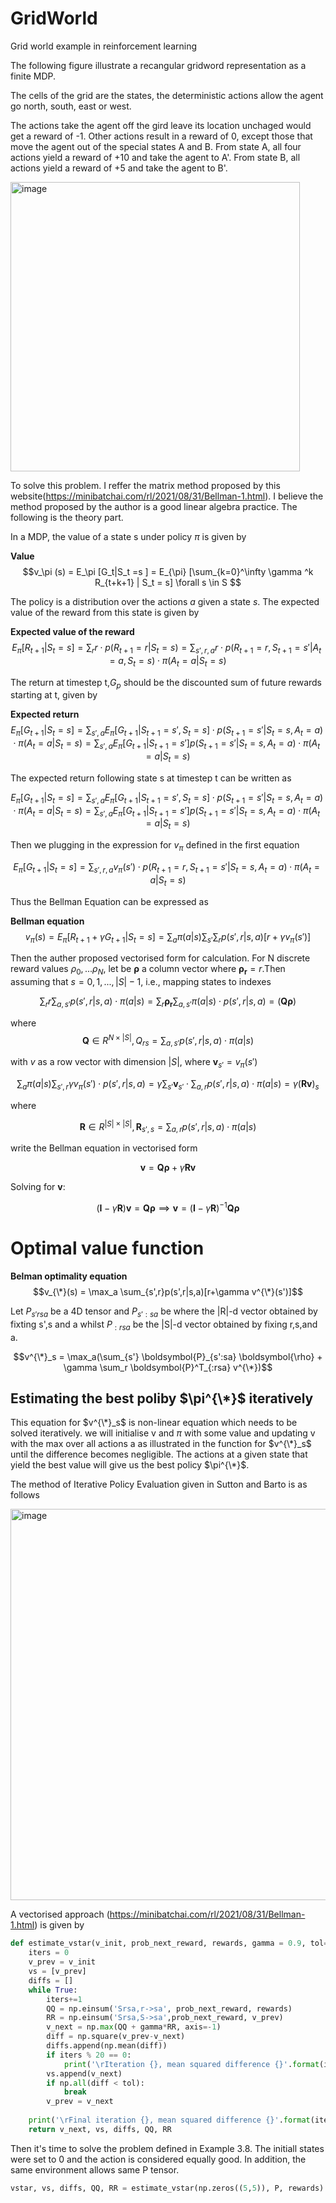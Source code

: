 # GridWorld
Grid world example in reinforcement learning

The following figure illustrate a recangular gridword representation as a finite MDP.

The cells of the grid are the states, the deterministic actions allow the agent go north, south, east or west.

The actions take the agent off the gird leave its location unchaged would get a reward of -1.
Other actions result in a reward of 0, except those that move the agent out of the special states A and B.
From state A, all four actions yield a reward of +10 and take the
agent to A'. From state B, all actions yield a reward of +5 and take the agent to B'.

<img width="463" alt="image" src="https://user-images.githubusercontent.com/121702927/218357550-da633221-b507-4460-9bfd-01d2afa4b7c9.png">

To solve this problem. I reffer the matrix method proposed by this website(https://minibatchai.com/rl/2021/08/31/Bellman-1.html).
I believe the method proposed by the author is a good linear algebra practice. The following is the theory part.

In a MDP, the value of a state s under policy $\pi$ is given by

**Value**
$$v_\pi (s) = E_\pi [G_t|S_t =s ] = E_{\pi} [\sum_{k=0}^\infty  \gamma ^k R_{t+k+1} |  S_t = s] \forall s \in S $$

The policy is a distribution over the actions $a$ given a state $s$. The expected value of the reward from this state is given by

**Expected value of the reward**
$$E_\pi [R_{t+1}|S_t = s]=\sum_r r\cdot p(R_{t+1}=r|S_t=s) = \sum_{s',r,a} r\cdot p(R_{t+1}=r,S_{t+1}=s'|A_t=a,S_t=s)\cdot \pi(A_t=a|S_t=s)   $$

The return at timestep t,$G_p$ should be the discounted sum of future rewards starting at t, given by

**Expected return**
$$E_\pi[G_{t+1}|S_t=s] = \sum_{s',a}E_\pi[G_{t+1}|S_{t+1}=s',S_t=s]\cdot p(S_{t+1}=s'|S_t=s,A_t=a)\cdot\pi(A_t=a|S_t=s)=\sum_{s',a}E_\pi[G_{t+1}|S_{t+1}=s'] p(S_{t+1}=s'|S_t=s,A_t=a)\cdot\pi(A_t=a|S_t=s)$$

The expected return following state s at timestep t can be written as 

$$E_\pi[G_{t+1}|S_t=s] = \sum_{s',a}E_\pi[G_{t+1}|S_{t+1}=s',S_t=s]\cdot p(S_{t+1}=s'|S_t=s,A_t=a)\cdot\pi(A_t=a|S_t=s)=\sum_{s',a}E_\pi[G_{t+1}|S_{t+1}=s'] p(S_{t+1}=s'|S_t=s,A_t=a)\cdot\pi(A_t=a|S_t=s)$$

Then we plugging in the expression for $v_\pi$ defined in the first equation

$$E_\pi[G_{t+1}|S_t=s] = \sum_{s',r,a} v_\pi(s')\cdot p(R_{t+1}=r,S_{t+1}=s'|S_t=s,A_t=a)\cdot \pi(A_t=a|S_t=s)$$

Thus the Bellman Equation can be expressed as

**Bellman equation**
$$v_\pi(s)=E_\pi [R_{t+1}+ \gamma G_{t+1}|S_t=s] = \sum_a \pi(a|s) \sum_{s'}\sum_r p(s',r|s,a)[r+\gamma v_\pi (s')]$$

Then the auther proposed vectorised form for calculation. For N discrete reward values $\rho_0,...\rho_N$, let be $\boldsymbol{\rho}$ a column vector where $\boldsymbol{\rho_r} =r$.Then assuming that $s=0,1,...,|S|-1$, i.e., mapping states to indexes

$$\sum_r r \sum_{a,s'} p(s',r|s,a)\cdot \pi(a|s)=\sum_r \boldsymbol{\rho_r} \sum_{a,s'} \pi(a|s)\cdot p(s',r|s,a) = (\boldsymbol{Q}\boldsymbol{\rho})$$


where  
$$\boldsymbol{Q}\in R^{N\times |S|}, Q_{rs}=\sum_{a,s'} p(s',r|s,a) \cdot \pi(a|s) $$

with $v$ as a row vector with dimension $|S|$, where $\boldsymbol{v}_{s'}=v_\pi (s')$

$$\sum_a \pi(a|s)\sum_{s',r} \gamma v_\pi(s')\cdot p(s',r|s,a) = \gamma \sum_{s'} \boldsymbol{v}_{s'} \cdot \sum_{a,r} p(s',r|s,a)\cdot \pi(a|s) = \gamma(\boldsymbol{Rv})_{s} $$

where 

$$\boldsymbol{R}\in R^{|S|\times|S|}, \boldsymbol{R}_{s',s}=\sum_{a,r}p(s',r|s,a)\cdot \pi(a|s)$$

write the Bellman equation in vectorised form

$$\boldsymbol{v} = \boldsymbol{Q}\boldsymbol{\rho}+\gamma\boldsymbol{Rv}$$

Solving for $\boldsymbol{v}$:

$$(\boldsymbol{I}-\gamma\boldsymbol{R})\boldsymbol{v} = \boldsymbol{Q}\boldsymbol{\rho} \implies \boldsymbol{v}=(\boldsymbol{I}-\gamma\boldsymbol{R})^{-1} \boldsymbol{Q\rho}$$

# Optimal value function

**Belman optimality equation**
$$v_{\*}(s) = \max_a \sum_{s',r}p(s',r|s,a)[r+\gamma v^{\*}(s')]$$

Let $P_{s'rsa}$ be a 4D tensor and $P_{s':sa}$ be where the |R|-d vector obtained by fixting  s',s and a whilst $P_{:rsa}$ be the |S|-d vector obtained by fixing r,s,and a.

$$v^{\*}_s = \max_a(\sum_{s'} \boldsymbol{P}_{s':sa} \boldsymbol{\rho} + \gamma \sum_r \boldsymbol{P}^T_{:rsa} v^{\*})$$

## Estimating the best poliby $\pi^{\*}$ iteratively
This equation for $v^{\*}_s$ is non-linear equation which needs to be solved iteratively. we will initialise v and $\pi$ with some value and updating v with the max over all actions a as illustrated in the function for $v^{\*}_s$ until the difference becomes negligible. The actions at a given state that yield the best value will give us the best policy $\pi^{\*}$.

The method of Iterative Policy Evaluation given in Sutton and Barto is as follows

<img width="626" alt="image" src="https://user-images.githubusercontent.com/121702927/219266011-f21ddea0-4e58-4076-a8fc-5aaf7531ca20.png">

A vectorised approach (https://minibatchai.com/rl/2021/08/31/Bellman-1.html) is given by 

```python
def estimate_vstar(v_init, prob_next_reward, rewards, gamma = 0.9, tol=1e-12):
    iters = 0
    v_prev = v_init
    vs = [v_prev]
    diffs = []
    while True:
        iters+=1
        QQ = np.einsum('Srsa,r->sa', prob_next_reward, rewards)
        RR = np.einsum('Srsa,S->sa',prob_next_reward, v_prev)
        v_next = np.max(QQ + gamma*RR, axis=-1)
        diff = np.square(v_prev-v_next)
        diffs.append(np.mean(diff))
        if iters % 20 == 0:
            print('\rIteration {}, mean squared difference {}'.format(iters, diffs[-1]))
        vs.append(v_next)
        if np.all(diff < tol):
            break
        v_prev = v_next 
        
    print('\rFinal iteration {}, mean squared difference {}'.format(iters, diffs[-1]))
    return v_next, vs, diffs, QQ, RR
```

Then it's time to solve the problem defined in Example 3.8. The initiall states were set to 0 and the action is considered equally good. In addition, the same environment allows same P tensor. 

```python
vstar, vs, diffs, QQ, RR = estimate_vstar(np.zeros((5,5)), P, rewards)
```
